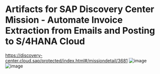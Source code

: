 # Artifacts for SAP Discovery Center Mission - Automate Invoice Extraction from Emails and Posting to S/4HANA Cloud
 https://discovery-center.cloud.sap/protected/index.html#/missiondetail/3681
![image](https://user-images.githubusercontent.com/23583315/138741233-9822afe0-f990-4d1b-a2d9-41e0a616fc3f.png)
![image](https://user-images.githubusercontent.com/23583315/138741335-6ef7c4f7-43c6-4a48-bf98-d788f4481085.png)
